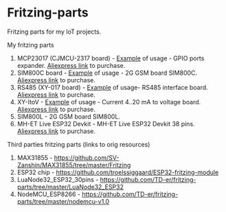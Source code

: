 # Fritzing-parts
Fritzing parts for my IoT projects.

My fritzing parts
1. MCP23017 (CJMCU-2317 board)  - [Example](http://www.bizkit.ru/2019/02/20/12466/) of usage - GPIO ports expander. [Aliexpress link](http://ali.pub/314jkh) to purchase.
2. SIM800C board                - [Example](http://www.bizkit.ru/2019/02/05/11989/) of usage - 2G GSM board SIM800C. [Aliexpress link](http://ali.pub/336m90) to purchase.
3. RS485 (XY-017 board)         - [Example](http://www.bizkit.ru/2019/01/23/11734/) of usage- RS485 interface board. [Aliexpress link](http://ali.pub/3148q8) to purchase.  
4. XY-ItoV                      - [Example](http://www.bizkit.ru/2019/03/04/12742/) of usage - Current 4..20 mA to voltage board. [Aliexpress link](http://ali.pub/313dyv) to purchase.
5. SIM800L                      - 2G GSM board SIM800L.
6. MH-ET Live ESP32 Devkit      - MH-ET Live ESP32 Devkit 38 pins. [Aliexpress link](http://ali.pub/37cojk) to purchase.

Third parties fritzing parts (links to orig resources)
1. MAX31855                     - https://github.com/SV-Zanshin/MAX31855/tree/master/Fritzing
2. ESP32 chip                   - https://github.com/troelssiggaard/ESP32-fritzing-module
3. LuaNode32_ESP32_30pins       - https://github.com/TD-er/fritzing-parts/tree/master/LuaNode32_ESP32
4. NodeMCU_ESP8266              - https://github.com/TD-er/fritzing-parts/tree/master/nodemcu-v1.0
